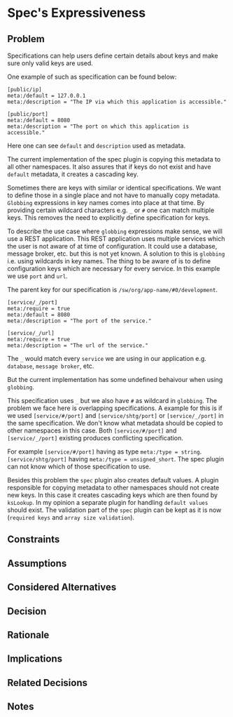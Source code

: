 # Spec's Expressiveness

## Problem

Specifications can help users define certain details about keys and make sure only valid keys are used.

One example of such as specification can be found below:

```ni
[public/ip]
meta:/default = 127.0.0.1
meta:/description = "The IP via which this application is accessible."

[public/port]
meta:/default = 8080
meta:/description = "The port on which this application is accessible."
```

Here one can see `default` and `description` used as metadata. 

The current implementation of the spec plugin is copying this metadata to all other namespaces.
It also assures that if keys do not exist and have `default` metadata, it creates a cascading key.

Sometimes there are keys with similar or identical specifications.
We want to define those in a single place and not have to manually copy metadata.
`Globbing` expressions in key names comes into place at that time. 
By providing certain wildcard characters e.g. `_` or `#` one can match multiple keys.
This removes the need to explicitly define specification for keys.

To describe the use case where `globbing` expressions make sense, we will use a REST application.
This REST application uses multiple services which the user is not aware of at time of configuration.
It could use a database, message broker, etc. but this is not yet known.
A solution to this is `globbing` i.e. using wildcards in key names.
The thing to be aware of is to define configuration keys which are necessary for every service.
In this example we use `port` and `url`.

The parent key for our specification is `/sw/org/app-name/#0/development`.

```ni
[service/_/port]
meta:/require = true
meta:/default = 8080
meta:/description = "The port of the service."

[service/_/url]
meta:/require = true
meta:/description = "The url of the service."
```
The `_` would match every `service` we are using in our application e.g. `database`, `message broker`, etc.

But the current implementation has some undefined behaivour when using `globbing`.

This specification uses `_` but we also have `#` as wildcard in `globbing`. 
The problem we face here is overlapping specifications.
A example for this is if we used `[service/#/port]` and `[service/shtg/port]` or `[service/_/port]` in the same specification.
We don't know what metadata should be copied to other namespaces in this case.
Both `[service/#/port]` and `[service/_/port]` existing produces conflicting specification.

For example `[service/#/port]` having as type `meta:/type = string`.
`[service/shtg/port]` having `meta:/type = unsigned_short`.
The spec plugin can not know which of those specification to use.

Besides this problem the `spec` plugin also creates default values.
A plugin responsible for copying metadata to other namespaces should not create new keys.
In this case it creates cascading keys which are then found by `ksLookup`.
In my opinion a separate plugin for handling `default values` should exist.
The validation part of the `spec` plugin can be kept as it is now (`required keys` and `array size validation`).

## Constraints

## Assumptions

## Considered Alternatives

## Decision 

## Rationale

## Implications

## Related Decisions

## Notes
